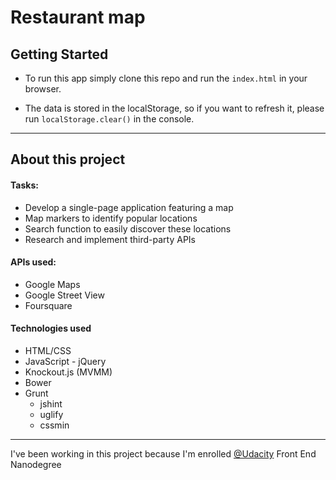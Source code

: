 # Restaurant map

## Getting Started

- To run this app simply clone this repo and run the `index.html` in your browser.

- The data is stored in the localStorage, so if you want to refresh it, please run `localStorage.clear()` in the console.

-----------

## About this project

#### Tasks:
- Develop a single-page application featuring a map
- Map markers to identify popular locations
- Search function to easily discover these locations
- Research and implement third-party APIs 

#### APIs used:
- Google Maps
- Google Street View
- Foursquare

#### Technologies used
- HTML/CSS
- JavaScript - jQuery
- Knockout.js (MVMM)
- Bower
- Grunt 
    - jshint
    - uglify
    - cssmin

------------

I've been working in this project because I'm enrolled [@Udacity](https://www.udacity.com) Front End Nanodegree
